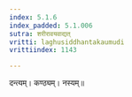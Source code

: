 ```yaml
---
index: 5.1.6
index_padded: 5.1.006
sutra: शरीरावयवाद्यत्‌
vritti: laghusiddhantakaumudi
vrittiindex: 1143

---
```

दन्त्यम्। कण्ठ्यम्। नस्यम्॥